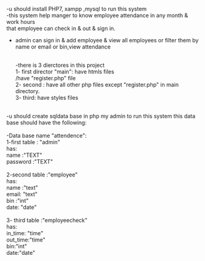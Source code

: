
-u should install PHP7, xampp ,mysql to run this system<br>
-this system help manger to know employee attendance in any month & work hours<br>
  that employee can check in & out & sign in.<br>
- admin can sign in & add employee & view all employees or filter them by name or email or bin,view attendance<br><br>
  
  -there is 3 dierctores in this project<br>
      1- first director "main": have htmls files <br>
           /have "register.php" file <br>
      2- second : have all other php files except "register.php" in main directory.<br>
      3- third: have styles files <br><br>

-u should create sqldata base in php my admin to run this system this data base should have the following:<br><br>
-Data base name "attendence":<br>
     1-first table : "admin"<br>
            has:<br> name :"TEXT"<br>
                 password :"TEXT"<br><br>
     2-second table :"employee"<br>
         has:<br>
            name :"text"<br>
            email: "text"<br>
            bin  :"int"<br>
            date: "date"<br><br>
     3- third table :"employeecheck"<br>
           has:<br>
              in_time: "time"<br>
              out_time:"time"<br>
              bin:"int"<br>
              date:"date"  <br>  
            
